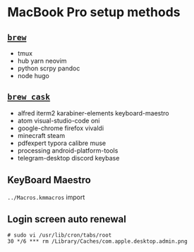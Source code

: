 # MacBook Pro setup methods

## [`brew`](https://brew.sh)

- tmux
- hub yarn neovim
- python scrpy pandoc
- node hugo

## [`brew cask`](https://caskroom.github.io/)

- alfred iterm2 karabiner-elements keyboard-maestro
- atom visual-studio-code oni
- google-chrome firefox vivaldi
- minecraft steam
- pdfexpert typora calibre muse
- processing android-platform-tools
- telegram-desktop discord keybase

## KeyBoard Maestro

`../Macros.kmmacros` import

## Login screen auto renewal

```
# sudo vi /usr/lib/cron/tabs/root
30 */6 *** rm /Library/Caches/com.apple.desktop.admin.png
```

